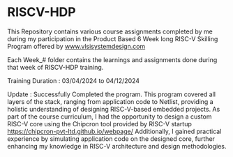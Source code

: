 # RISCV-HDP

This Repository contains various course assignments completed by me during my participation in the Product Based 6 Week long RISC-V Skilling Program offered by www.vlsisystemdesign.com

Each Week_# folder contains the learnings and assignments done during that week of RISCV-HDP training.

Training Duration : 03/04/2024 to 04/12/2024

Update : 
Successfully Completed the program. This program covered all layers of the stack, ranging from application code to Netlist, providing a holistic understanding of designing RISC-V-based embedded projects. As part of the course curriculum, I had the opportunity to design a custom RISC-V core using the Chipcron tool provided by RISC-V startup https://chipcron-pvt-ltd.github.io/webpage/ Additionally, I gained practical experience by simulating application code on the designed core, further enhancing my knowledge in RISC-V architecture and design methodologies.




